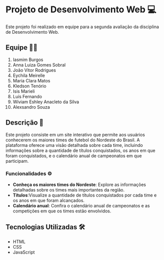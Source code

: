 # Projeto de Desenvolvimento Web 💻

Este projeto foi realizado em equipe para a segunda avaliação da disciplina de Desenvolvimento Web.

## Equipe 👨‍💻

1. Iasmim Burgos
2. Anna Luiza Gomes Sobral
3. João Vitor Rodrigues
4. Eychila Meirelle
5. Maria Clara Matos
6. Kledson Tenório
7. Isis Marieli
8. Luís Fernando
9. Wíviam Eshley Anacleto da Silva
10. Alexsandro Souza

## Descrição 📝

Este projeto consiste em um site interativo que permite aos usuários conhecerem os maiores times de futebol do Nordeste do Brasil. A plataforma oferece uma visão detalhada sobre cada time, incluindo informações sobre a quantidade de títulos conquistados, os anos em que foram conquistados, e o calendário anual de campeonatos em que participam.

### Funcionalidades ⚙️
- **Conheça os maiores times do Nordeste**: Explore as informações detalhadas sobre os times mais importantes da região.
- **Títulos**:Visualize a quantidade de títulos conquistados por cada time e os anos em que foram alcançados.
- **Calendário anual**: Confira o calendário anual de campeonatos e as competições em que os times estão envolvidos.

## Tecnologias Utilizadas 🛠️

- HTML
- CSS
- JavaScript
